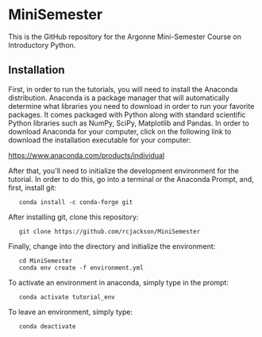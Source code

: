# MiniSemester

This is the GitHub repository for the Argonne Mini-Semester Course on Introductory Python. 

Installation
------------

First, in order to run the tutorials, you will need to install the Anaconda distribution. Anaconda is a package manager that will automatically determine what libraries you need to download in order to run your favorite packages. It comes packaged with Python along with standard scientific Python libraries such as NumPy, SciPy, Matplotlib and Pandas. In order to download Anaconda for your computer, click on the following link to download the installation executable for your computer:

https://www.anaconda.com/products/individual

After that, you'll need to initialize the development environment for the tutorial. In order to do this, go into a terminal or the Anaconda Prompt, and, first, install git:
```
   conda install -c conda-forge git
```   
After installing git, clone this repository:
```
   git clone https://github.com/rcjackson/MiniSemester
```   
Finally, change into the directory and initialize the environment:
```
   cd MiniSemester
   conda env create -f environment.yml
```

To activate an environment in anaconda, simply type in the prompt:
```
   conda activate tutorial_env
```   
To leave an environment, simply type:
```
   conda deactivate
```

